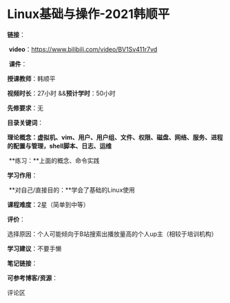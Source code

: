 # Linux基础与操作-2021韩顺平

**链接**：

​	**video**：https://www.bilibili.com/video/BV1Sv411r7vd

​	**课件**：

**授课教师**：韩顺平

**视频时长**：27小时 &&**预计学时**：50小时

**先修要求**：无 

**目录关键词**：

​	**理论概念：虚拟机、vim、用户、用户组、文件、权限、磁盘、网络、服务、进程的配置与管理，shell脚本、日志、运维**

​	**练习：**上面的概念、命令实践

**学习作用**：

​	**对自己/直接目的：**学会了基础的Linux使用

**课程难度**：2星（简单到中等）

**评价**：

​	选择原因：个人可能倾向于B站搜索出播放量高的个人up主（相较于培训机构）

**学习建议**：不要手懒

**笔记链接**：

**可参考博客/资源**：

评论区